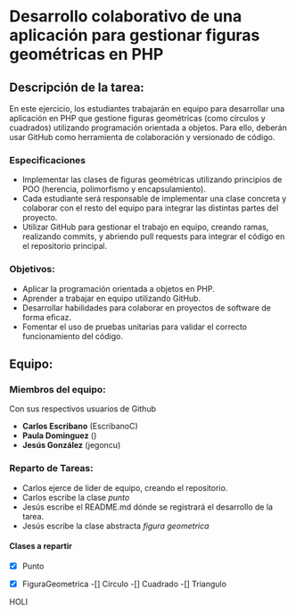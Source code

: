 # Desarrollo colaborativo de una aplicación para gestionar figuras geométricas en PHP
## Descripción de la tarea:

En este ejercicio, los estudiantes trabajarán en equipo para desarrollar una aplicación en PHP que gestione figuras geométricas (como círculos y cuadrados) utilizando programación orientada a objetos. Para ello, deberán usar GitHub como herramienta de colaboración y versionado de código.

### Especificaciones

- Implementar las clases de figuras geométricas utilizando principios de POO (herencia, polimorfismo y encapsulamiento).
- Cada estudiante será responsable de implementar una clase concreta y colaborar con el resto del equipo para integrar las distintas partes del proyecto.
- Utilizar GitHub para gestionar el trabajo en equipo, creando ramas, realizando commits, y abriendo pull requests para integrar el código en el repositorio principal.

### Objetivos:

- Aplicar la programación orientada a objetos en PHP.
- Aprender a trabajar en equipo utilizando GitHub.
- Desarrollar habilidades para colaborar en proyectos de software de forma eficaz.
- Fomentar el uso de pruebas unitarias para validar el correcto funcionamiento del código.

## Equipo: 
### Miembros del equipo:

Con sus respectivos usuarios de Github

- **Carlos Escribano** (EscribanoC)
- **Paula Dominguez** ()
- **Jesús González** (jegoncu)

### Reparto de Tareas:

- Carlos ejerce de lider de equipo, creando el repositorio.
- Carlos escribe la clase *punto*
- Jesús escribe el README.md dónde se registrará el desarrollo de la tarea.
- Jesús escribe la clase abstracta *figura geometrica*

#### Clases a repartir

-[x] Punto
-[x] FiguraGeometrica
-[] Circulo
-[] Cuadrado
-[] Triangulo


HOLI